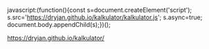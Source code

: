 javascript:(function(){const s=document.createElement('script'); s.src='https://dryjan.github.io/kalkulator/kalkulator.js'; s.async=true; document.body.appendChild(s);})();

https://dryjan.github.io/kalkulator/
